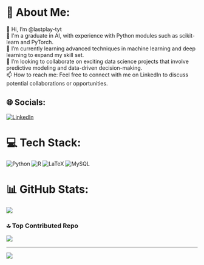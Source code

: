 # 💫 About Me:
👋 Hi, I’m @lastplay-tyt<br>👀 I'm a graduate in AI, with experience with Python modules such as scikit-learn and PyTorch. <br>🌱 I’m currently learning advanced techniques in machine learning and deep learning to expand my skill set.<br>💞️ I’m looking to collaborate on exciting data science projects that involve predictive modeling and data-driven decision-making.<br>📫 How to reach me: Feel free to connect with me on LinkedIn to discuss potential collaborations or opportunities.


## 🌐 Socials:
[![LinkedIn](https://img.shields.io/badge/LinkedIn-%230077B5.svg?logo=linkedin&logoColor=white)](https://linkedin.com/in/www.linkedin.com/in/ibrahim-mir) 

# 💻 Tech Stack:
![Python](https://img.shields.io/badge/python-3670A0?style=for-the-badge&logo=python&logoColor=ffdd54) ![R](https://img.shields.io/badge/r-%23276DC3.svg?style=for-the-badge&logo=r&logoColor=white) ![LaTeX](https://img.shields.io/badge/latex-%23008080.svg?style=for-the-badge&logo=latex&logoColor=white) ![MySQL](https://img.shields.io/badge/mysql-%2300000f.svg?style=for-the-badge&logo=mysql&logoColor=white)
# 📊 GitHub Stats:
![](https://github-readme-streak-stats.herokuapp.com/?user=lastplay-tyt&theme=dark&hide_border=false)<br/>

### 🔝 Top Contributed Repo
![](https://github-contributor-stats.vercel.app/api?username=lastplay-tyt&limit=5&theme=dark&combine_all_yearly_contributions=true)

---
[![](https://visitcount.itsvg.in/api?id=lastplay-tyt&icon=0&color=0)](https://visitcount.itsvg.in)

<!-- Proudly created with GPRM ( https://gprm.itsvg.in ) -->

<!---
lastplay-tyt/lastplay-tyt is a ✨ special ✨ repository because its `README.md` (this file) appears on your GitHub profile.
You can click the Preview link to take a look at your changes.
--->

